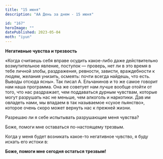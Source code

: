 ```yaml
---
title: "15 июня"
description: "АА День за днем - 15 июня"

id: "167"
heroImage: ""
datePublished: 2023-05-04
moth: "iyun"
---
```


**Негативные чувства и трезвость**

«Когда считаешь себя вправе осудить какое-либо даже действительно
возмутительное явление, поступок — проверь, нет ли в это время в тебе личной
злобы, раздражения, ревности, зависти, враждебности к людям, желания унизить,
осмеять: почти всегда найдешь, что есть. Выводы отсюда ясны». Так писал А.
Ельчанинов и то же самое говорит нам наша программа. Она же советует нам лучше
вообще отойти от того, что нас раздражает, чем поддаваться дурным чувствам,
которые могут разрушать нас не меньше, чем алкоголь и наркотики. Дав им
овладеть нами, мы впадаем в так называемое «сухое пьянство», которое очень
скоро может вернуть нас к прежней жизни.

Разрешаю ли я себе испытывать разрушающие меня чувства?

Боже, помоги мне оставаться по-настоящему трезвым.

Когда у меня будет возникать какое-то негативное чувство, я буду искать его
истоки в:

**Боже, помоги мне сегодня остаться трезвым!**
